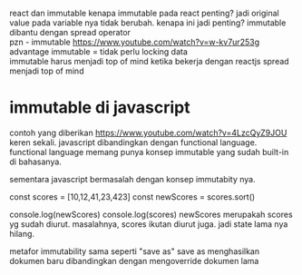 react dan immutable	kenapa immutable pada react penting? jadi original value pada variable nya tidak berubah. kenapa ini jadi penting?
immutable dibantu dengan spread operator	
pzn - immutable	https://www.youtube.com/watch?v=w-kv7ur253g
advantage immutable = tidak perlu locking data	
immutable harus menjadi top of mind ketika bekerja dengan reactjs	spread menjadi top of mind


# immutable di javascript
contoh yang diberikan https://www.youtube.com/watch?v=4LzcQyZ9JOU keren sekali.
javascript dibandingkan dengan functional language.
functional language memang punya konsep immutable yang sudah built-in di bahasanya.

sementara javascript bermasalah dengan konsep immutabity nya.

const scores = [10,12,41,23,423]
const newScores = scores.sort()

console.log(newScores)
console.log(scores)
newScores merupakah scores yg sudah diurut.
masalahnya, scores ikutan diurut juga.
jadi state lama nya hilang.

metafor immutability sama seperti "save as"
save as menghasilkan dokumen baru dibandingkan dengan mengoverride dokumen lama